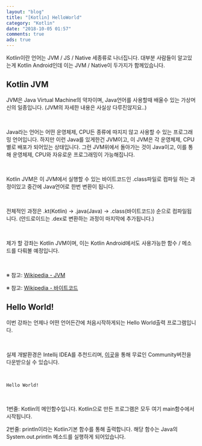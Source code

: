```yaml
---
layout: "blog"
title: "[Kotlin] HelloWorld"
category: "Kotlin"
date: "2018-10-05 01:57"
comments: true
ads: true
---
```

Kotlin이란 언어는 JVM / JS / Native 세종류로 나너집니다. 대부분 사람들이 알고있는게 Kotlin Android인데 이는 JVM / Native이 두가지가 함께있습니다.

## Kotlin JVM
JVM은 Java Virtual Machine의 약자이며, Java언어를 사용할때 배울수 있는 가상머신의 일종입니다. (JVM의 자세한 내용은 사실상 다루진않지요..)

<br>

Java라는 언어는 어떤 운영체제, CPU든 종류에 따지지 않고 사용할 수 있는 프로그래밍 언어입니다. 하지만 이런 Java를 있게한건 JVM이고, 이 JVM은 각 운영체제, CPU별로 배포가 되어있는 상태입니다. 그런 JVM위에서 돌아가는 것이 Java이고, 이를 통해 운영체제, CPU와 자유로운 프로그래밍이 가능해집니다.

<br>

Kotlin JVM은 이 JVM에서 실행할 수 있는 바이트코드인 .class파일로 컴파일 하는 과정이있고 중간에 Java언어로 한번 변환이 됩니다.

<br>

전체적인 과정은 .kt(Kotlin) -> .java(Java) -> .class(바이트코드)) 순으로 컴파일됩니다. (안드로이드는 .dex로 변환하는 과정이 마지막에 추가됩니다.)

<br>

제가 할 강좌는 Kotlin JVM이며, 이는 Kotlin Android에서도 사용가능한 함수 / 메소드를 다뤄볼 예정입니다.

<br>

※ 참고: [Wikipedia - JVM](https://ko.wikipedia.org/wiki/%EC%9E%90%EB%B0%94_%EA%B0%80%EC%83%81_%EB%A8%B8%EC%8B%A0)

※ 참고: [Wikipedia - 바이트코드](https://ko.wikipedia.org/wiki/%EC%9E%90%EB%B0%94_%EB%B0%94%EC%9D%B4%ED%8A%B8%EC%BD%94%EB%93%9C)

## Hello World!
이번 강좌는 언제나 어떤 언어든간에 처음시작하게되는 Hello World출력 프로그램입니다.

<br>

실제 개발환경은 Intellij IDEA를 추천드리며, [이곳](https://www.jetbrains.com/idea/download/)을 통해 무료인 Community버전을 다운받으실 수 있습니다.

<br>

<script src="https://gist.github.com/opnay/57147d1d80198b004a12c18f4bda2a42.js"></script>


```
Hello World!
```

<br>

1번줄: Kotlin의 메인함수입니다. Kotlin으로 만든 프로그램은 모두 여기 main함수에서 시작됩니다.

2번줄: println이라는 Kotlin기본 함수를 통해 출력합니다. 해당 함수는 Java의 System.out.println 메소드를 실행하게 되어있습니다.
